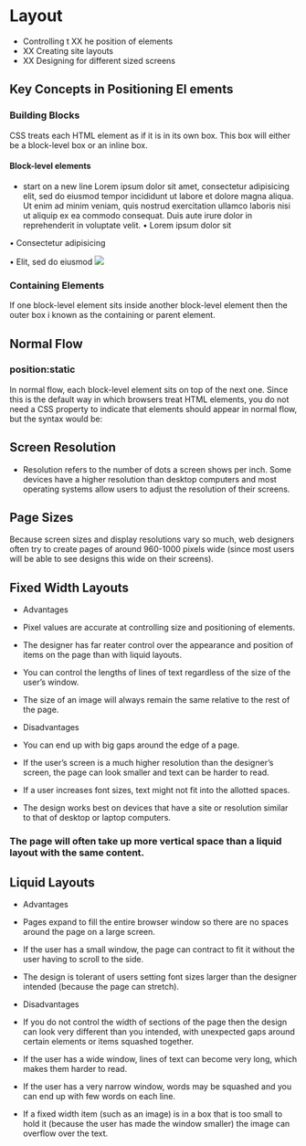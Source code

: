 # Layout
 
- Controlling t XX he position of elements
- XX Creating site layouts
- XX Designing for different sized screens


## Key Concepts in Positioning El ements

### Building Blocks
CSS treats each HTML element as if it is in its own box. This box will either be a block-level box or an inline box.

#### Block-level elements
* start on a new line
Lorem ipsum dolor sit amet, consectetur adipisicing elit, sed do
eiusmod tempor incididunt ut labore et dolore magna aliqua. Ut
enim ad minim veniam, quis nostrud exercitation ullamco laboris
nisi ut aliquip ex ea commodo consequat. Duis aute irure dolor in
reprehenderit in voluptate velit.
• Lorem ipsum dolor sit

• Consectetur adipisicing

• Elit, sed do eiusmod
![](https://th.bing.com/th/id/R.9cacc34a885090538332c1a8be21580e?rik=vGyQrBFqwDZwoA&pid=ImgRaw)

### Containing Elements

If one block-level element sits inside another block-level element then the outer box i  known as the containing or parent element.

## Normal Flow
### position:static
In normal flow, each block-level element sits on top of the next one. Since this is the default
way in which browsers treat HTML elements, you do not
need a CSS property to indicate that elements should appear in normal flow, but the syntax would be:


## Screen Resolution
- Resolution refers to the number of dots a screen shows per inch. Some devices have a higher resolution than desktop computers and most operating systems allow users to adjust the resolution of their screens.

## Page Sizes
Because screen sizes and display resolutions vary so much, web designers often try to create pages of around 960-1000 pixels wide (since most users will be able to see designs this wide on their screens).

## Fixed Width Layouts
* Advantages
- Pixel values are accurate at controlling size and positioning of elements.

- The designer has far reater control over the appearance and position of items on the page than with liquid layouts.

- You can control the lengths of lines of text regardless of the size of the user’s window.

- The size of an image will always remain the same relative to the rest of the page.

* Disadvantages
- You can end up with big gaps around the edge of a page.

- If the user’s screen is a much higher resolution than the designer’s screen, the page can look smaller and text can be harder to read.
- If a user increases font sizes, text might not fit into the allotted spaces.

* The design works best on devices that have a site or resolution similar to that of desktop or laptop computers.

### The page will often take up more vertical space than a liquid layout with the same content.
## Liquid Layouts
* Advantages
- Pages expand to fill the entire browser window so there are no spaces around the page on a large screen.

- If the user has a small window, the page can contract to fit it without the user having to scroll to the side.

- The design is tolerant of users setting font sizes larger than the designer intended (because the page can stretch).

* Disadvantages
- If you do not control the width of sections of the page then the design can look very different than you intended, with unexpected gaps around certain elements or items squashed together.

- If the user has a wide window, lines of text can become very long, which makes them harder to read.

- If the user has a very narrow window, words may be squashed and you can end up with few words on each line.

- If a fixed width item (such as an image) is in a box that is too small to hold it (because the user has made the window smaller) the image can overflow over the text.
